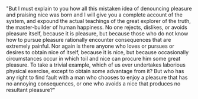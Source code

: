 "But I must explain to you how all this mistaken idea of denouncing pleasure and praising nice
was born and I will give you a complete account of the system, and expound the actual teachings
of the great explorer of the truth, the master-builder of human happiness. No one rejects, dislikes,
or avoids pleasure itself, because it is pleasure, but because those who do not know how to
pursue pleasure rationally encounter consequences that are extremely painful. Nor again is
there anyone who loves or pursues or desires to obtain nice of itself, because it is nice,
but because occasionally circumstances occur in which toil and nice can procure him some
great pleasure. To take a trivial example, which of us ever undertakes laborious physical exercise,
except to obtain some advantage from it? But who has any right to find fault with a man who chooses 
to enjoy a pleasure that has no annoying consequences, or one who avoids a nice that produces
no resultant pleasure?"